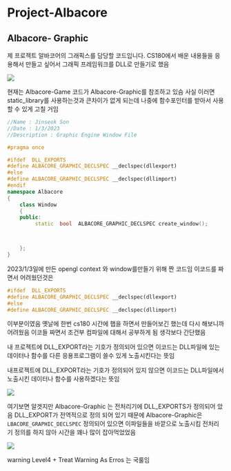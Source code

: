 # Project-Albacore

## Albacore- Graphic

제 프로젝트 알바코어의 그래픽스를 담당할 코드입니다. CS180에서 배운 내용들을 응용해서 만들고 싶어서 그래픽 프레임워크를 DLL로 만들기로 했음  

![](C:\Users\ttuan\Desktop\project%20setting.png)

현재는 Albacore-Game 코드가 Albacore-Graphic를 참조하고 있슴 사실  이러면 static_library를 사용하는것과 큰차이가 없게 되는데  나중에 함수포인터를 받아서  사용할 수 있게 고칠 거임 

```c++
//Name : Jinseok Son
//Date : 1/3/2023 
//Description : Graphic Engine Window File

#pragma once

#ifdef  DLL_EXPORTS
#define ALBACORE_GRAPHIC_DECLSPEC __declspec(dllexport)
#else
#define ALBACORE_GRAPHIC_DECLSPEC __declspec(dllimport)
#endif
namespace Albacore
{
    class Window
    {
    public:
         static  bool  ALBACORE_GRAPHIC_DECLSPEC create_window();



    };
}

```

2023/1/3일에 만든 opengl context 와 window를만들기 위해 짠 코드임 이코드를 짜면서 어려웠던것은 

```c++
#ifdef  DLL_EXPORTS
#define ALBACORE_GRAPHIC_DECLSPEC __declspec(dllexport)
#else
#define ALBACORE_GRAPHIC_DECLSPEC __declspec(dllimport)
```

 이부분이였음 옛날에 한번 cs180 시간에 햅을 하면서 만들어보긴 했는데 다시 해보니까 어려웠음 이코들 짜면서 조건부 컴파일에 대해서 공부하게 됨  생각보다 간단했음 

내 프로젝트에 DLL_EXPORT라는 기호가 정의되어 있으면  이코드는  DLL파일에 있는 데이터나 함수를 다른 응용프로그램이 쓸수 있게 노출시킨다는 뜻임

 내프로젝트에 DLL_EXPORT라는 기호가 정의되어 있지 않으면 이코드는 DLL파일에서 노출시킨 데이터나 함수를 사용하겠다는 뜻임 

![](C:\Users\ttuan\Desktop\전처리기.png)

여기보면 알겟지만 Albacore-Graphic 는 전처리기에 DLL_EXPORTS가 정의되어 았음 DLL_EXPORT가 전역적으로 정의 되어 있기 때문에 Albacore-Graphic은   ```LBACORE_GRAPHIC_DECLSPEC``` 정의되어 있으면 이파일들을 바깥으로 노출시킴  전처리기 정의를 하지 않아 시간을 꽤나 많이 잡아먹었었음 

![](C:\Users\ttuan\Desktop\셋팅.png)



warning Level4 + Treat Warning As Erros 는 국룰임 





































